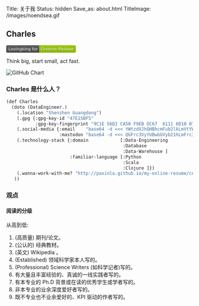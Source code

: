 Title: 关于我
Status: hidden
Save_as: about.html
TitleImage: /images/noendsea.gif


## Charles

<svg xmlns="http://www.w3.org/2000/svg" xmlns:xlink="http://www.w3.org/1999/xlink" width="188" height="20"><linearGradient id="b" x2="0" y2="100%"><stop offset="0" stop-color="#bbb" stop-opacity=".1"/><stop offset="1" stop-opacity=".1"/></linearGradient><clipPath id="a"><rect width="188" height="20" rx="3" fill="#fff"/></clipPath><g clip-path="url(#a)"><path fill="#555" d="M0 0h89v20H0z"/><path fill="#97ca00" d="M89 0h99v20H89z"/><path fill="url(#b)" d="M0 0h188v20H0z"/></g><g fill="#fff" text-anchor="middle" font-family="DejaVu Sans,Verdana,Geneva,sans-serif" font-size="110"> <text x="455" y="150" fill="#010101" fill-opacity=".3" transform="scale(.1)" textLength="790">Looingking for</text><text x="455" y="140" transform="scale(.1)" textLength="790">Looingking for</text><text x="1375" y="150" fill="#010101" fill-opacity=".3" transform="scale(.1)" textLength="890">Greener Pasture</text><text x="1375" y="140" transform="scale(.1)" textLength="890">Greener Pasture</text></g></svg>

Think big, start small, act fast.

![GitHub Chart](https://ghchart.rshah.org/paxinla)


### Charles 是什么人？

```lisp
(def Charles
  (doto (DataEngineer.)
    (.location "Shenzhen Guangdong")
    (.gpg {:gpg-key-id "47E15BF5"
           :gpg-key-fingerprint "9C1E 56D2 CA50 F9EB DC67  6111 6D10 0717 47E1 5BF5"})
    (.social-media {:email    "base64 -d <<< YWtzdXJhQHBhcmFub2lkLmVtYWlsCg=="
                    :mastodon "base64 -d <<< QGFrc3VyYUBwbGVyb21hLmFrc3VyYS50awo="})
    (.technology-stack {:domain            [:Data-Engineering
                                            :Database
                                            :Data-Warehouse ]
                        :familiar-language [:Python
                                            :Scala
                                            :Clojure ]})
    (.wanna-work-with-me? "http://paxinla.github.io/my-online-resume/cn/")
   ))
```


### 观点
#### 阅读的分级

从高到低:

1. (高质量) 期刊/论文。
2. (公认的) 经典教材。
3. (英文) Wikipedia 。
4. (Established) 领域科学家本人写的。
5. (Professional) Science Writers (如科学记者)写的。
6. 有大量且丰富经验的、真诚的一线实践者写的。
7. 有本专业的 Ph.D 背景或在读的优秀学生或学者写的。
8. 非本专业的业余深度爱好者写的。
9. 既不专业也不业余爱好的、KPI 驱动的作者写的。


